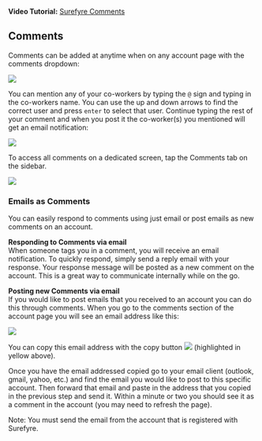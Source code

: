 **Video Tutorial:** [Surefyre Comments](https://youtu.be/h5MScXC1kWE)

## Comments
Comments can be added at anytime when on any account page with the comments dropdown:

![](https://user-images.githubusercontent.com/30841716/35218204-9d4d00a0-ff22-11e7-86de-8a12a26b6024.png)

You can mention any of your co-workers by typing the `@` sign and typing in the co-workers name. You can use the up and down arrows to find the correct user and press `enter` to select that user. Continue typing the rest of your comment and when you post it the co-worker(s) you mentioned will get an email notification:

![](https://user-images.githubusercontent.com/30841716/35218319-0aa54c66-ff23-11e7-9766-ed9fa2fe343d.png)

To access all comments on a dedicated screen, tap the Comments tab on the sidebar.  

![](https://user-images.githubusercontent.com/31252743/35477675-9e1a51d6-037d-11e8-9469-884af68d4a57.png)

### Emails as Comments
You can easily respond to comments using just email or post emails as new comments on an account.

**Responding to Comments via email**  
When someone tags you in a comment, you will receive an email notification. To quickly respond, simply send a reply email with your response. Your response message will be posted as a new comment on the account. This is a great way to communicate internally while on the go.

**Posting new Comments via email**   
If you would like to post emails that you received to an account you can do this through comments. When you go to the comments section of the account page you will see an email address like this:

![](https://user-images.githubusercontent.com/30841716/35218928-4a203b42-ff25-11e7-98e9-19cf179243d8.png)

You can copy this email address with the copy button ![](https://user-images.githubusercontent.com/30841716/35219069-d60c4c5e-ff25-11e7-8030-14e847169869.png) (highlighted in yellow above). 

Once you have the email addressed copied go to your email client (outlook, gmail, yahoo, etc.) and find the email you would like to post to this specific account. Then forward that email and paste in the address that you copied in the previous step and send it. Within a minute or two you should see it as a comment in the account (you may need to refresh the page).

Note: You must send the email from the account that is registered with Surefyre.